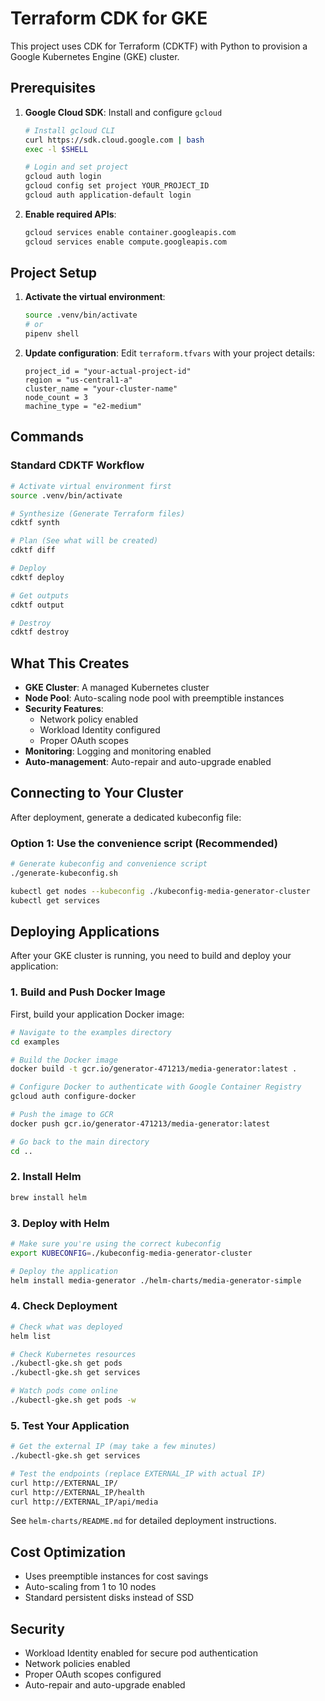 # Terraform CDK for GKE

This project uses CDK for Terraform (CDKTF) with Python to provision a Google Kubernetes Engine (GKE) cluster.

## Prerequisites

1. **Google Cloud SDK**: Install and configure `gcloud`
   ```bash
   # Install gcloud CLI
   curl https://sdk.cloud.google.com | bash
   exec -l $SHELL

   # Login and set project
   gcloud auth login
   gcloud config set project YOUR_PROJECT_ID
   gcloud auth application-default login
   ```

2. **Enable required APIs**:
   ```bash
   gcloud services enable container.googleapis.com
   gcloud services enable compute.googleapis.com
   ```

## Project Setup

1. **Activate the virtual environment**:
   ```bash
   source .venv/bin/activate
   # or
   pipenv shell
   ```

2. **Update configuration**:
   Edit `terraform.tfvars` with your project details:
   ```hcl
   project_id = "your-actual-project-id"
   region = "us-central1-a"
   cluster_name = "your-cluster-name"
   node_count = 3
   machine_type = "e2-medium"
   ```

## Commands

### Standard CDKTF Workflow
```bash
# Activate virtual environment first
source .venv/bin/activate

# Synthesize (Generate Terraform files)
cdktf synth

# Plan (See what will be created)
cdktf diff

# Deploy
cdktf deploy

# Get outputs
cdktf output

# Destroy
cdktf destroy
```

## What This Creates

- **GKE Cluster**: A managed Kubernetes cluster
- **Node Pool**: Auto-scaling node pool with preemptible instances
- **Security Features**:
  - Network policy enabled
  - Workload Identity configured
  - Proper OAuth scopes
- **Monitoring**: Logging and monitoring enabled
- **Auto-management**: Auto-repair and auto-upgrade enabled

## Connecting to Your Cluster

After deployment, generate a dedicated kubeconfig file:

### Option 1: Use the convenience script (Recommended)
```bash
# Generate kubeconfig and convenience script
./generate-kubeconfig.sh

kubectl get nodes --kubeconfig ./kubeconfig-media-generator-cluster
kubectl get services
```

## Deploying Applications

After your GKE cluster is running, you need to build and deploy your application:

### 1. Build and Push Docker Image

First, build your application Docker image:

```bash
# Navigate to the examples directory
cd examples

# Build the Docker image
docker build -t gcr.io/generator-471213/media-generator:latest .

# Configure Docker to authenticate with Google Container Registry
gcloud auth configure-docker

# Push the image to GCR
docker push gcr.io/generator-471213/media-generator:latest

# Go back to the main directory
cd ..
```

### 2. Install Helm
```bash
brew install helm
```

### 3. Deploy with Helm
```bash
# Make sure you're using the correct kubeconfig
export KUBECONFIG=./kubeconfig-media-generator-cluster

# Deploy the application
helm install media-generator ./helm-charts/media-generator-simple
```

### 4. Check Deployment
```bash
# Check what was deployed
helm list

# Check Kubernetes resources
./kubectl-gke.sh get pods
./kubectl-gke.sh get services

# Watch pods come online
./kubectl-gke.sh get pods -w
```

### 5. Test Your Application
```bash
# Get the external IP (may take a few minutes)
./kubectl-gke.sh get services

# Test the endpoints (replace EXTERNAL_IP with actual IP)
curl http://EXTERNAL_IP/
curl http://EXTERNAL_IP/health
curl http://EXTERNAL_IP/api/media
```

See `helm-charts/README.md` for detailed deployment instructions.

## Cost Optimization

- Uses preemptible instances for cost savings
- Auto-scaling from 1 to 10 nodes
- Standard persistent disks instead of SSD

## Security

- Workload Identity enabled for secure pod authentication
- Network policies enabled
- Proper OAuth scopes configured
- Auto-repair and auto-upgrade enabled
